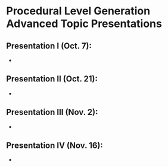# Procedural Level Generation Advanced Topic Presentations

## Presentation I (Oct. 7):
* 

## Presentation II (Oct. 21):
* 

## Presentation III (Nov. 2):
* 

## Presentation IV (Nov. 16):
* 

